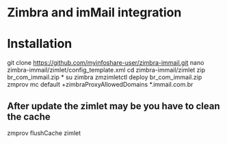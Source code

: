 # Zimbra and imMail integration

# Installation

  git clone https://github.com/myinfoshare-user/zimbra-immail.git
  nano zimbra-immail/zimlet/config_template.xml
  cd zimbra-immail/zimlet
  zip br_com_immail.zip *
  su zimbra
  zmzimletctl deploy br_com_immail.zip
  zmprov mc default +zimbraProxyAllowedDomains *.immail.com.br

  ## After update the zimlet may be you have to clean the cache
  zmprov flushCache zimlet
